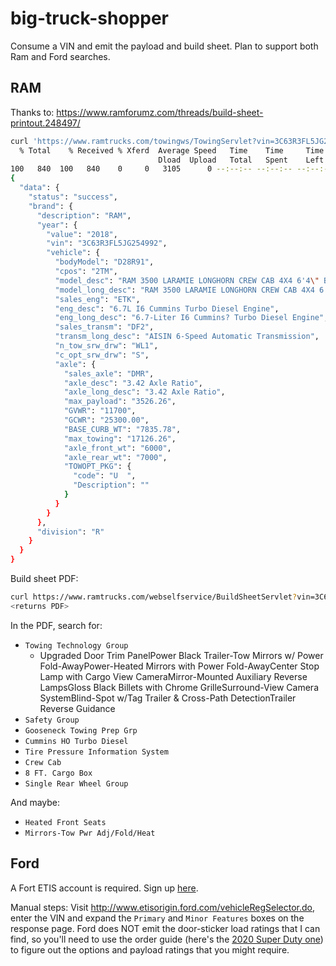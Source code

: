# big-truck-shopper

Consume a VIN and emit the payload and build sheet. Plan to support both Ram and Ford searches.

## RAM

Thanks to: https://www.ramforumz.com/threads/build-sheet-printout.248497/

```bash
curl 'https://www.ramtrucks.com/towingws/TowingServlet?vin=3C63R3FL5JG254992&serviceType=JSON&action=TOWINGINFOBYVIN' | jq
  % Total    % Received % Xferd  Average Speed   Time    Time     Time  Current
                                 Dload  Upload   Total   Spent    Left  Speed
100   840  100   840    0     0   3105      0 --:--:-- --:--:-- --:--:--  3111
{
  "data": {
    "status": "success",
    "brand": {
      "description": "RAM",
      "year": {
        "value": "2018",
        "vin": "3C63R3FL5JG254992",
        "vehicle": {
          "bodyModel": "D28R91",
          "cpos": "2TM",
          "model_desc": "RAM 3500 LARAMIE LONGHORN CREW CAB 4X4 6'4\" BOX",
          "model_long_desc": "RAM 3500 LARAMIE LONGHORN CREW CAB 4X4 6'4\" BOX",
          "sales_eng": "ETK",
          "eng_desc": "6.7L I6 Cummins Turbo Diesel Engine",
          "eng_long_desc": "6.7-Liter I6 Cummins? Turbo Diesel Engine",
          "sales_transm": "DF2",
          "transm_long_desc": "AISIN 6-Speed Automatic Transmission",
          "n_tow_srw_drw": "WL1",
          "c_opt_srw_drw": "S",
          "axle": {
            "sales_axle": "DMR",
            "axle_desc": "3.42 Axle Ratio",
            "axle_long_desc": "3.42 Axle Ratio",
            "max_payload": "3526.26",
            "GVWR": "11700",
            "GCWR": "25300.00",
            "BASE_CURB_WT": "7835.78",
            "max_towing": "17126.26",
            "axle_front_wt": "6000",
            "axle_rear_wt": "7000",
            "TOWOPT_PKG": {
              "code": "U  ",
              "Description": ""
            }
          }
        }
      },
      "division": "R"
    }
  }
}
```

Build sheet PDF:
```bash
curl https://www.ramtrucks.com/webselfservice/BuildSheetServlet?vin=3C63RRHL7JG182869
<returns PDF>
```

In the PDF, search for:

* `Towing Technology Group`
  * Upgraded Door Trim PanelPower Black Trailer-Tow Mirrors w/ Power Fold-AwayPower-Heated Mirrors with Power Fold-AwayCenter Stop Lamp with Cargo View CameraMirror-Mounted Auxiliary Reverse LampsGloss Black Billets with Chrome GrilleSurround-View Camera SystemBlind-Spot w/Tag Trailer & Cross-Path DetectionTrailer Reverse Guidance
* `Safety Group`
* `Gooseneck Towing Prep Grp`
* `Cummins HO Turbo Diesel`
* `Tire Pressure Information System`
* `Crew Cab`
* `8 FT. Cargo Box`
* `Single Rear Wheel Group`

And maybe:

* `Heated Front Seats`
* `Mirrors-Tow Pwr Adj/Fold/Heat`


## Ford

A Fort ETIS account is required. Sign up [here](http://www.etisorigin.ford.com/home.do).

Manual steps: Visit http://www.etisorigin.ford.com/vehicleRegSelector.do, enter the VIN and expand the `Primary` and `Minor Features` boxes on the response page. Ford does NOT emit the door-sticker load ratings that I can find, so you'll need to use the order guide (here's the [2020 Super Duty one](https://media.ford.com/content/dam/fordmedia/North%20America/US/product/2020/f-series-super-duty/2020-Super-Duty-Order-Guide.pdf)) to figure out the options and payload ratings that you might require.
